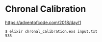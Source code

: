# Chronal Calibration

https://adventofcode.com/2018/day/1

```
$ elixir chronal_calibration.exs input.txt
538
```


